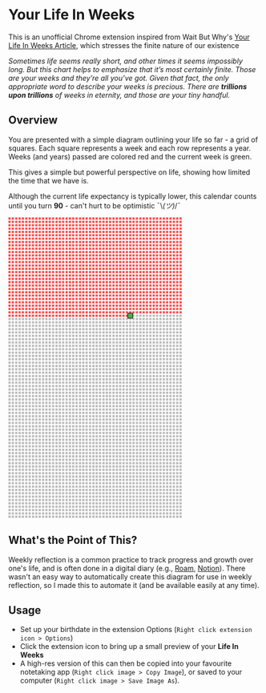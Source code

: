 # Your Life In Weeks

This is an unofficial Chrome extension inspired from Wait But Why's [Your Life In Weeks Article](https://waitbutwhy.com/2014/05/life-weeks.html), which stresses the finite nature of our existence

*Sometimes life seems really short, and other times it seems impossibly long. But this chart helps to emphasize that it’s most certainly finite. Those are your weeks and they’re all you’ve got. Given that fact, the only appropriate word to describe your weeks is precious. There are **trillions upon trillions** of weeks in eternity, and those are your tiny handful.*

## Overview

You are presented with a simple diagram outlining your life so far - a grid of squares. Each square represents a week and each row represents a year. Weeks (and years) passed are colored red and the current week is green.

This gives a simple but powerful perspective on life, showing how limited the time that we have is. 

Although the current life expectancy is typically lower, this calendar counts until you turn **90** - can't hurt to be optimistic ¯\\_(ツ)_/¯

<img src="images/sample.png" alt="Sample Image" height="600"/>

## What's the Point of This?

Weekly reflection is a common practice to track progress and growth over one's life, and is often done in a digital diary (e.g., [Roam](https://roamresearch.com/), [Notion](https://www.notion.so/)). There wasn't an easy way to automatically create this diagram for use in weekly reflection, so I made this to automate it (and be available easily at any time).

## Usage

- Set up your birthdate in the extension Options (`Right click extension icon > Options`)
- Click the extension icon to bring up a small preview of your **Life In Weeks**
- A high-res version of this can then be copied into your favourite notetaking app (`Right click image > Copy Image`), or saved to your computer (`Right click image > Save Image As`).
